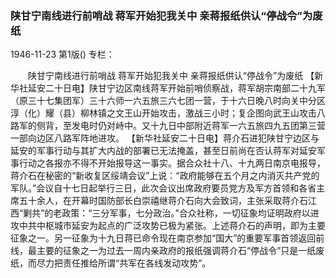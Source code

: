 ### 陕甘宁南线进行前哨战  蒋军开始犯我关中  亲蒋报纸供认“停战令”为废纸

1946-11-23
第1版()
专栏：

　　陕甘宁南线进行前哨战
    蒋军开始犯我关中
    亲蒋报纸供认“停战令”为废纸
    【新华社延安二十日电】陕甘宁边区南线蒋军开始前哨侦察战，蒋军胡宗南部二十九军（原三十七集团军）三十六师一六五旅三六七团一营，于十六日晚八时向关中分区淳（化）耀（县）柳林镇之文王山开始攻击，激战三小时；复企图向武王山攻击八路军的侧背，至发电时仍对峙中。又十九日中部附近蒋军一六五旅四九五团第三营一部向边区八路军阵地进攻。
    【新华社延安二十日电】蒋介石进犯陕甘宁边区与延安的军事行动与其扩大内战的部署已无法掩盖，甚至日前尚在否认蒋军对延安军事行动之各报亦不得不开始报导这一事实。据合众社十八、十九两日南京电报导，蒋介石在秘密的“新收复区绥靖会议”上说：“政府能够在五个月之内消灭共产党的军队。”会议自十七日起举行三日，此次会议出席政府要员党方及军方首领和各省主席五十余人，在开幕时国防部长白崇禧继蒋介石向大会致词，主张采取蒋介石江西“剿共”的老政策：“三分军事，七分政治。”合众社称，一切征象均证明政府以进攻中共中枢城市延安为起点的广泛攻势已极为紧张。上述蒋介石的声明，即为主要征象之一。另一征象为十九日蒋已命令现在南京参加“国大”的重要军事首领返回前线，最主要的征象之一为过去一周内亲政府的报纸强调蒋介石“停战令”只是一纸废纸，而尽力把责任推给所谓“共军在各线发动攻势”。
